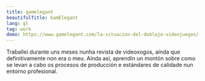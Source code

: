```yaml
---
title: gamelegant
beautifulTitle: GamElegant
lang: gl
tag: work
demo: https://www.gamelegant.com/la-situacion-del-doblaje-videojuegos/
---
```


Traballei durante uns meses nunha revista de videoxogos, aínda que definitivamente
non era o meu. Aínda así, aprendín un montón sobre como se levan a cabo os procesos
de producción e estándares de calidade nun entorno profesional.
